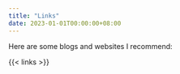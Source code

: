 ```yaml
---
title: "Links"
date: 2023-01-01T00:00:00+08:00
---
```


Here are some blogs and websites I recommend:

{{< links >}}